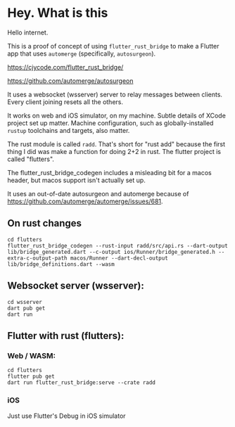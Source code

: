 # Hey. What is this

Hello internet.

This is a proof of concept of using `flutter_rust_bridge` to make a Flutter app that uses `automerge` (specifically, `autosurgeon`).

https://cjycode.com/flutter_rust_bridge/

https://github.com/automerge/autosurgeon

It uses a websocket (wsserver) server to relay messages between clients. Every client joining resets all the others.

It works on web and iOS simulator, on my machine. Subtle details of XCode project set up matter. Machine configuration, such as globally-installed `rustup` toolchains and targets, also matter.

The rust module is called `radd`. That's short for "rust add" because the first thing I did was make a function for doing 2+2 in rust. The flutter project is called "flutters".

The flutter_rust_bridge_codegen includes a misleading bit for a macos header, but macos support isn't actually set up.

It uses an out-of-date autosurgeon and automerge because of https://github.com/automerge/automerge/issues/681.

## On rust changes

    cd flutters
    flutter_rust_bridge_codegen --rust-input radd/src/api.rs --dart-output lib/bridge_generated.dart --c-output ios/Runner/bridge_generated.h --extra-c-output-path macos/Runner --dart-decl-output lib/bridge_definitions.dart --wasm

## Websocket server (wsserver):

    cd wsserver
    dart pub get
    dart run


## Flutter with rust (flutters):


### Web / WASM:

    cd flutters
    flutter pub get
    dart run flutter_rust_bridge:serve --crate radd

### iOS
Just use Flutter's Debug in iOS simulator